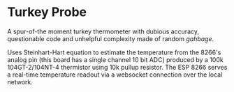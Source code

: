# Turkey Probe

A spur-of-the moment turkey thermometer with dubious accuracy, questionable code and unhelpful complexity made of random *gahbage*. 

Uses Steinhart-Hart equation to estimate the temperature from the 8266's analog pin (this board has a single channel 10 bit ADC) produced by a 100k 104GT-2/104NT-4 thermistor using 10k pullup resistor.  The ESP 8266 serves a real-time temperature readout via a websocket connection over the local network.  




